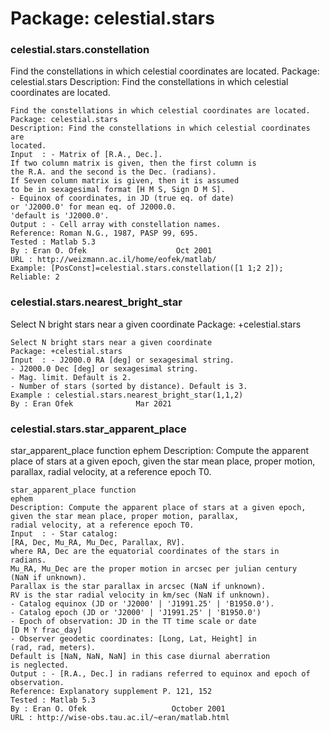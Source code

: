# Package: celestial.stars


### celestial.stars.constellation

Find the constellations in which celestial coordinates are located. Package: celestial.stars Description: Find the constellations in which celestial coordinates are located.


    
    Find the constellations in which celestial coordinates are located.  
    Package: celestial.stars  
    Description: Find the constellations in which celestial coordinates are  
    located.  
    Input  : - Matrix of [R.A., Dec.].  
    If two column matrix is given, then the first column is  
    the R.A. and the second is the Dec. (radians).  
    If Seven column matrix is given, then it is assumed  
    to be in sexagesimal format [H M S, Sign D M S].  
    - Equinox of coordinates, in JD (true eq. of date)  
    or 'J2000.0' for mean eq. of J2000.0.  
    'default is 'J2000.0'.  
    Output : - Cell array with constellation names.  
    Reference: Roman N.G., 1987, PASP 99, 695.  
    Tested : Matlab 5.3  
    By : Eran O. Ofek                    Oct 2001  
    URL : http://weizmann.ac.il/home/eofek/matlab/  
    Example: [PosConst]=celestial.stars.constellation([1 1;2 2]);  
    Reliable: 2  
      
### celestial.stars.nearest_bright_star

Select N bright stars near a given coordinate Package: +celestial.stars


    
    Select N bright stars near a given coordinate  
    Package: +celestial.stars  
    Input  : - J2000.0 RA [deg] or sexagesimal string.  
    - J2000.0 Dec [deg] or sexagesimal string.  
    - Mag. limit. Default is 2.  
    - Number of stars (sorted by distance). Default is 3.  
    Example : celestial.stars.nearest_bright_star(1,1,2)  
    By : Eran Ofek              Mar 2021  
      
### celestial.stars.star_apparent_place

star_apparent_place function                                           ephem Description: Compute the apparent place of stars at a given epoch, given the star mean place, proper motion, parallax, radial velocity, at a reference epoch T0.


    
      
    star_apparent_place function                                           ephem  
    Description: Compute the apparent place of stars at a given epoch,  
    given the star mean place, proper motion, parallax,  
    radial velocity, at a reference epoch T0.  
    Input  : - Star catalog:  
    [RA, Dec, Mu_RA, Mu_Dec, Parallax, RV].  
    where RA, Dec are the equatorial coordinates of the stars in  
    radians.  
    Mu_RA, Mu_Dec are the proper motion in arcsec per julian century  
    (NaN if unknown).  
    Parallax is the star parallax in arcsec (NaN if unknown).  
    RV is the star radial velocity in km/sec (NaN if unknown).  
    - Catalog equinox (JD or 'J2000' | 'J1991.25' | 'B1950.0').  
    - Catalog epoch (JD or 'J2000' | 'J1991.25' | 'B1950.0')  
    - Epoch of observation: JD in the TT time scale or date  
    [D M Y frac_day]  
    - Observer geodetic coordinates: [Long, Lat, Height] in  
    (rad, rad, meters).  
    Default is [NaN, NaN, NaN] in this case diurnal aberration  
    is neglected.  
    Output : - [R.A., Dec.] in radians referred to equinox and epoch of  
    observation.  
    Reference: Explanatory supplement P. 121, 152  
    Tested : Matlab 5.3  
    By : Eran O. Ofek                   October 2001  
    URL : http://wise-obs.tau.ac.il/~eran/matlab.html  
      
